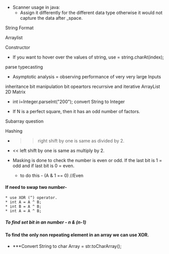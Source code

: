- Scanner usage in java:
    - Assign it differently for the different data type otherwise it would not capture the data after _space.
  
 String Format
 
 Arraylist 
 
 
 Constructor 
 
 - If you want to hover over the values of string, use  = string.charAt(index);
 
 parse 
 typecasting
  
- Asymptotic analysis = observing performance of very very large Inputs 

inheritance 
bit manipulation
bit opeartors
recurrsive and iterative 
ArrayList 2D Matrix 

- int i=Integer.parseInt("200");   convert String to Integer

 - If N is a perfect square, then it has an odd number of factors. 
 
 Subarray question

 Hashing

* >> right shift by one is same as divided by 2.

* << left shift by one is same as multiply by 2.


* Masking is done to check the number is even or odd. If the last bit is 1 = odd and if last bit is 0 = even.
    * to do this -   (A & 1 == 0) //Even

#### If need to swap two number-
    * use XOR (^) operator.
    * int A = A ^ B;
    * int B = A ^ B;
    * int A = A ^ B;
    
##### To find set bit in an number - n & (n-1)
    
#### To find the only non repeating element in an array we can use XOR.

- ***Convert String to char Array = str.toCharArray();


